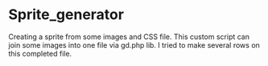 # Sprite_generator
Creating a sprite from some images and CSS file.
This custom script can join some images into one file via gd.php lib.
I tried to make several rows on this completed file.
